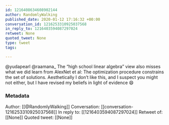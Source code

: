 ```yaml
---
id: 1216408634608902144
author: RandomlyWalking
published_date: 2020-01-12 17:16:32 +00:00
conversation_id: 1216253310925037568
in_reply_to: 1216403594087297024
retweet: None
quoted_tweet: None
type: tweet
tags:

---
```


@yudapearl @raamana_ The “high school linear algebra” view also misses what we did learn from AlexNet et al: The optimization procedure constrains the set of solutions. Aesthetically I don’t like this, and I suspect you might not either, but I have revised my beliefs in light of evidence 😄

### Metadata

Author: [[@RandomlyWalking]]
Conversation: [[conversation-1216253310925037568]]
In reply to: [[1216403594087297024]]
Retweet of: [[None]]
Quoted tweet: [[None]]
